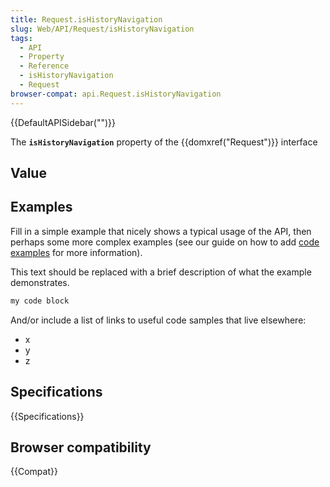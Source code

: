 ```yaml
---
title: Request.isHistoryNavigation
slug: Web/API/Request/isHistoryNavigation
tags:
  - API
  - Property
  - Reference
  - isHistoryNavigation
  - Request
browser-compat: api.Request.isHistoryNavigation
---
```

{{DefaultAPISidebar("")}}

The **`isHistoryNavigation`** property of the {{domxref("Request")}} interface 

## Value



## Examples

Fill in a simple example that nicely shows a typical usage of the API, then perhaps some more complex examples (see our guide on how to add [code examples](/en-US/docs/MDN/Contribute/Structures/Code_examples) for more information).

This text should be replaced with a brief description of what the example demonstrates.

```js
my code block
```

And/or include a list of links to useful code samples that live elsewhere:

*   x
*   y
*   z

## Specifications

{{Specifications}}

## Browser compatibility

{{Compat}}


